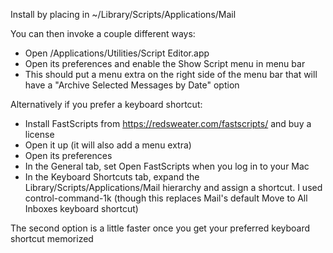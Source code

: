 Install by placing in ~/Library/Scripts/Applications/Mail
 
You can then invoke a couple different ways:

- Open /Applications/Utilities/Script Editor.app
- Open its preferences and enable the Show Script menu in menu bar
- This should put a menu extra on the right side of the menu bar that will have a "Archive Selected Messages by Date" option

Alternatively if you prefer a keyboard shortcut:

- Install FastScripts from https://redsweater.com/fastscripts/ and buy a license
- Open it up (it will also add a menu extra)
- Open its preferences
- In the General tab, set Open FastScripts when you log in to your Mac
- In the Keyboard Shortcuts tab, expand the Library/Scripts/Applications/Mail hierarchy and assign a shortcut. I used control-command-1k (though this replaces Mail's default Move to All Inboxes keyboard shortcut)

The second option is a little faster once you get your preferred keyboard shortcut memorized
